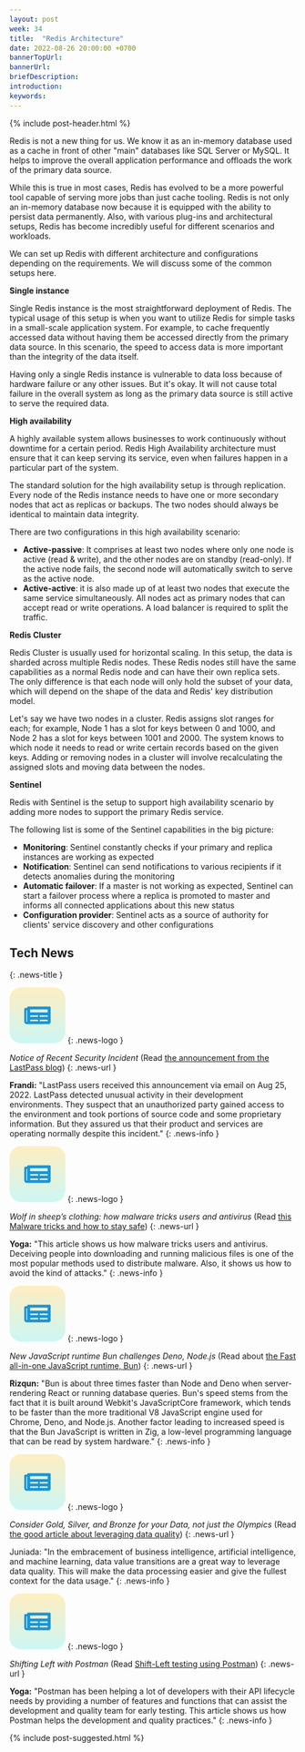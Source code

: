 ```yaml
---
layout: post
week: 34
title:  "Redis Architecture"
date: 2022-08-26 20:00:00 +0700
bannerTopUrl: 
bannerUrl: 
briefDescription: 
introduction:
keywords:
---
```


{% include post-header.html %}

Redis is not a new thing for us. We know it as an in-memory database used as a cache in front of other "main" databases like SQL Server or MySQL. It helps to improve the overall application performance and offloads the work of the primary data source.

While this is true in most cases, Redis has evolved to be a more powerful tool capable of serving more jobs than just cache tooling. Redis is not only an in-memory database now because it is equipped with the ability to persist data permanently. Also, with various plug-ins and architectural setups, Redis has become incredibly useful for different scenarios and workloads.

We can set up Redis with different architecture and configurations depending on the requirements. We will discuss some of the common setups here.

__Single instance__

Single Redis instance is the most straightforward deployment of Redis. The typical usage of this setup is when you want to utilize Redis for simple tasks in a small-scale application system. For example, to cache frequently accessed data without having them be accessed directly from the primary data source. In this scenario, the speed to access data is more important than the integrity of the data itself.

Having only a single Redis instance is vulnerable to data loss because of hardware failure or any other issues. But it's okay. It will not cause total failure in the overall system as long as the primary data source is still active to serve the required data.

__High availability__

A highly available system allows businesses to work continuously without downtime for a certain period. Redis High Availability architecture must ensure that it can keep serving its service, even when failures happen in a particular part of the system.

The standard solution for the high availability setup is through replication. Every node of the Redis instance needs to have one or more secondary nodes that act as replicas or backups. The two nodes should always be identical to maintain data integrity.

There are two configurations in this high availability scenario:

- **Active-passive**: It comprises at least two nodes where only one node is active (read & write), and the other nodes are on standby (read-only). If the active node fails, the second node will automatically switch to serve as the active node.
- **Active-active**: it is also made up of at least two nodes that execute the same service simultaneously. All nodes act as primary nodes that can accept read or write operations. A load balancer is required to split the traffic.

__Redis Cluster__

Redis Cluster is usually used for horizontal scaling. In this setup, the data is sharded across multiple Redis nodes. These Redis nodes still have the same capabilities as a normal Redis node and can have their own replica sets. The only difference is that each node will only hold the subset of your data, which will depend on the shape of the data and Redis' key distribution model.

Let's say we have two nodes in a cluster. Redis assigns slot ranges for each; for example, Node 1 has a slot for keys between 0 and 1000, and Node 2 has a slot for keys between 1001 and 2000. The system knows to which node it needs to read or write certain records based on the given keys. Adding or removing nodes in a cluster will involve recalculating the assigned slots and moving data between the nodes.

__Sentinel__

Redis with Sentinel is the setup to support high availability scenario by adding more nodes to support the primary Redis service.

The following list is some of the Sentinel capabilities in the big picture:

- **Monitoring**: Sentinel constantly checks if your primary and replica instances are working as expected
- **Notification**: Sentinel can send notifications to various recipients if it detects anomalies during the monitoring
- **Automatic failover**: If a master is not working as expected, Sentinel can start a failover process where a replica is promoted to master and informs all connected applications about this new status
- **Configuration provider**: Sentinel acts as a source of authority for clients' service discovery and other configurations

## Tech News
{: .news-title }

![memo](/assets/images/tech-news.svg)
{: .news-logo }

*Notice of Recent Security Incident* (Read [the announcement from the LastPass blog](https://blog.lastpass.com/2022/08/notice-of-recent-security-incident/))
{: .news-url }

__Frandi:__ "LastPass users received this announcement via email on Aug 25, 2022. LastPass detected unusual activity in their development environments. They suspect that an unauthorized party gained access to the environment and took portions of source code and some proprietary information. But they assured us that their product and services are operating normally despite this incident."
{: .news-info }

![memo](/assets/images/tech-news.svg)
{: .news-logo }

*Wolf in sheep’s clothing: how malware tricks users and antivirus* (Read [this Malware tricks and how to stay safe](https://www.bleepingcomputer.com/news/security/wolf-in-sheep-s-clothing-how-malware-tricks-users-and-antivirus/))
{: .news-url }

__Yoga:__ "This article shows us how malware tricks users and antivirus. Deceiving people into downloading and running malicious files is one of the most popular methods used to distribute malware. Also, it shows us how to avoid the kind of attacks."
{: .news-info }

![memo](/assets/images/tech-news.svg)
{: .news-logo }

*New JavaScript runtime Bun challenges Deno, Node.js* (Read about [the Fast all-in-one JavaScript runtime, Bun](https://www.techtarget.com/searchsoftwarequality/news/252522622/New-JavaScript-runtime-Bun-challenges-Deno-Nodejs))
{: .news-url }

__Rizqun:__ "Bun is about three times faster than Node and Deno when server-rendering React or running database queries. Bun's speed stems from the fact that it is built around Webkit's JavaScriptCore framework, which tends to be faster than the more traditional V8 JavaScript engine used for Chrome, Deno, and Node.js. Another factor leading to increased speed is that the Bun JavaScript is written in Zig, a low-level programming language that can be read by system hardware."
{: .news-info }

![memo](/assets/images/tech-news.svg)
{: .news-logo }

*Consider Gold, Silver, and Bronze for your Data, not just the Olympics* (Read [the good article about leveraging data quality](https://www.linkedin.com/pulse/consider-gold-silver-bronze-your-data-just-olympics-ruaidhri-hallinan))
{: .news-url }

Juniada: "In the embracement of business intelligence, artificial intelligence, and machine learning, data value transitions are a great way to leverage data quality. This will make the data processing easier and give the fullest context for the data usage."
{: .news-info }

![memo](/assets/images/tech-news.svg)
{: .news-logo }

*Shifting Left with Postman* (Read [Shift-Left testing using Postman](https://dev.to/postman/shifting-left-with-postman-2a25))
{: .news-url }

__Yoga:__ "Postman has been helping a lot of developers with their API lifecycle needs by providing a number of features and functions that can assist the development and quality team for early testing. This article shows us how Postman helps the development and quality practices."
{: .news-info }

{% include post-suggested.html %}
